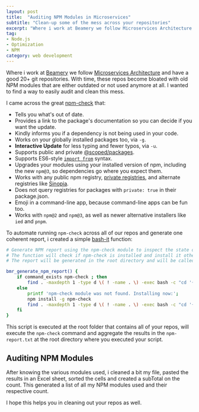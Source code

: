 ```yaml
---
layout: post
title:  "Auditing NPM Modules in Microservices"
subtitle: "Clean-up some of the mess across your repositories"
excerpt: "Where i work at Beamery we follow Microservices Architecture and have a good 20+ git repositories. With time, these repos become bloated with old NPM modules that are either outdated or not used anymore at all. I wanted to find a way to easily audit and clean this mess."
tag:
- Node.js
- Optimization
- NPM
category: web development
---
```


Where i work at [Beamery](http://beamery.com) we follow [Microservices Architecture](https://en.wikipedia.org/wiki/Microservices) and have a good 20+ git repositories. With time, these repos become bloated with old NPM modules that are either outdated or not used anymore at all. I wanted to find a way to easily audit and clean this mess.

I came across the great [npm-check](https://github.com/dylang/npm-check) that:

* Tells you what's out of date.
* Provides a link to the package's documentation so you can decide if you want the update.
* Kindly informs you if a dependency is not being used in your code.
* Works on your globally installed packages too, via `-g`.
* **Interactive Update** for less typing and fewer typos, via `-u`.
* Supports public and private [@scoped/packages](https://docs.npmjs.com/getting-started/scoped-packages).
* Supports ES6-style [`import from`](http://exploringjs.com/es6/ch_modules.html) syntax.
* Upgrades your modules using your installed version of npm, including the new `npm@3`, so dependencies go where you expect them.
* Works with any public npm registry, [private registries](https://www.npmjs.com/onsite), and alternate registries like [Sinopia](https://github.com/rlidwka/sinopia).
* Does not query registries for packages with `private: true` in their package.json.
* Emoji in a command-line app, because command-line apps can be fun too.
* Works with `npm@2` and `npm@3`, as well as newer alternative installers like `ied` and `pnpm`.

To automate running `npm-check` across all of our repos and generate one coherent report, i created a simple [bash-it](https://github.com/ahmadassaf/bash-it/tree/master) function:

```bash
# Generate NPM report using the npm-check module to inspect the state of our npm modules
# The function will check if npm-check is installed and install it otherwise
# The report will be generated in the root directory and will be called npm-report.txt

bmr_generate_npm_report() {
    if command_exists npm-check ; then
        find . -maxdepth 1 -type d \( ! -name . \) -exec bash -c "cd '{}' && printf 'Examining NPM modules for ${magenta}'{}'${NC}' && echo '{}' >> ../npm-report.txt && npm-check >> ../npm-report.txt" \;
    else
        printf 'npm-check module was not found. Installing now:';
        npm install -g npm-check
        find . -maxdepth 1 -type d \( ! -name . \) -exec bash -c "cd '{}' && printf 'Examining NPM modules for ${magenta}'{}'${NC}' && echo '{}' >> ../npm-report.txt && npm-check >> ../npm-report.txt" \;
    fi
}
```

This script is executed at the root folder that contains all of your repos, will execute the `npm-check` command and aggregate the results in the `npm-report.txt` at the root directory where you executed your script.

## Auditing NPM Modules

After knowing the various modules used, i cleaned a bit my file, pasted the results in an Excel sheet, sorted the cells and created a subTotal on the count. This generated a list of all my NPM modules used and their respective count.

I hope this helps you in cleaning out your repos as well.